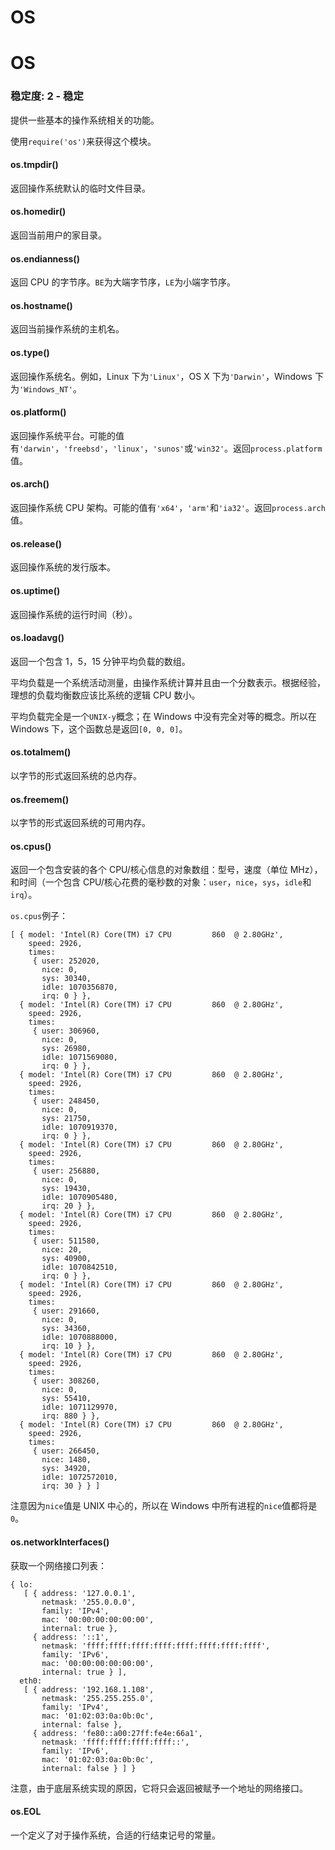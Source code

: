 # OS

# OS

### 稳定度: 2 - 稳定

提供一些基本的操作系统相关的功能。

使用`require('os')`来获得这个模块。

#### os.tmpdir()

返回操作系统默认的临时文件目录。

#### os.homedir()

返回当前用户的家目录。

#### os.endianness()

返回 CPU 的字节序。`BE`为大端字节序，`LE`为小端字节序。

#### os.hostname()

返回当前操作系统的主机名。

#### os.type()

返回操作系统名。例如，Linux 下为`'Linux'`，OS X 下为`'Darwin'`，Windows 下为`'Windows_NT'`。

#### os.platform()

返回操作系统平台。可能的值有`'darwin'`，`'freebsd'`，`'linux'`，`'sunos'`或`'win32'`。返回`process.platform`值。

#### os.arch()

返回操作系统 CPU 架构。可能的值有`'x64'`，`'arm'`和`'ia32'`。返回`process.arch`值。

#### os.release()

返回操作系统的发行版本。

#### os.uptime()

返回操作系统的运行时间（秒）。

#### os.loadavg()

返回一个包含 1，5，15 分钟平均负载的数组。

平均负载是一个系统活动测量，由操作系统计算并且由一个分数表示。根据经验，理想的负载均衡数应该比系统的逻辑 CPU 数小。

平均负载完全是一个`UNIX-y`概念；在 Windows 中没有完全对等的概念。所以在 Windows 下，这个函数总是返回`[0, 0, 0]`。

#### os.totalmem()

以字节的形式返回系统的总内存。

#### os.freemem()

以字节的形式返回系统的可用内存。

#### os.cpus()

返回一个包含安装的各个 CPU/核心信息的对象数组：型号，速度（单位 MHz），和时间（一个包含 CPU/核心花费的毫秒数的对象：`user`，`nice`，`sys`，`idle`和`irq`）。

`os.cpus`例子：

```
[ { model: 'Intel(R) Core(TM) i7 CPU         860  @ 2.80GHz',
    speed: 2926,
    times:
     { user: 252020,
       nice: 0,
       sys: 30340,
       idle: 1070356870,
       irq: 0 } },
  { model: 'Intel(R) Core(TM) i7 CPU         860  @ 2.80GHz',
    speed: 2926,
    times:
     { user: 306960,
       nice: 0,
       sys: 26980,
       idle: 1071569080,
       irq: 0 } },
  { model: 'Intel(R) Core(TM) i7 CPU         860  @ 2.80GHz',
    speed: 2926,
    times:
     { user: 248450,
       nice: 0,
       sys: 21750,
       idle: 1070919370,
       irq: 0 } },
  { model: 'Intel(R) Core(TM) i7 CPU         860  @ 2.80GHz',
    speed: 2926,
    times:
     { user: 256880,
       nice: 0,
       sys: 19430,
       idle: 1070905480,
       irq: 20 } },
  { model: 'Intel(R) Core(TM) i7 CPU         860  @ 2.80GHz',
    speed: 2926,
    times:
     { user: 511580,
       nice: 20,
       sys: 40900,
       idle: 1070842510,
       irq: 0 } },
  { model: 'Intel(R) Core(TM) i7 CPU         860  @ 2.80GHz',
    speed: 2926,
    times:
     { user: 291660,
       nice: 0,
       sys: 34360,
       idle: 1070888000,
       irq: 10 } },
  { model: 'Intel(R) Core(TM) i7 CPU         860  @ 2.80GHz',
    speed: 2926,
    times:
     { user: 308260,
       nice: 0,
       sys: 55410,
       idle: 1071129970,
       irq: 880 } },
  { model: 'Intel(R) Core(TM) i7 CPU         860  @ 2.80GHz',
    speed: 2926,
    times:
     { user: 266450,
       nice: 1480,
       sys: 34920,
       idle: 1072572010,
       irq: 30 } } ] 
```

注意因为`nice`值是 UNIX 中心的，所以在 Windows 中所有进程的`nice`值都将是`0`。

#### os.networkInterfaces()

获取一个网络接口列表：

```
{ lo:
   [ { address: '127.0.0.1',
       netmask: '255.0.0.0',
       family: 'IPv4',
       mac: '00:00:00:00:00:00',
       internal: true },
     { address: '::1',
       netmask: 'ffff:ffff:ffff:ffff:ffff:ffff:ffff:ffff',
       family: 'IPv6',
       mac: '00:00:00:00:00:00',
       internal: true } ],
  eth0:
   [ { address: '192.168.1.108',
       netmask: '255.255.255.0',
       family: 'IPv4',
       mac: '01:02:03:0a:0b:0c',
       internal: false },
     { address: 'fe80::a00:27ff:fe4e:66a1',
       netmask: 'ffff:ffff:ffff:ffff::',
       family: 'IPv6',
       mac: '01:02:03:0a:0b:0c',
       internal: false } ] } 
```

注意，由于底层系统实现的原因，它将只会返回被赋予一个地址的网络接口。

#### os.EOL

一个定义了对于操作系统，合适的行结束记号的常量。